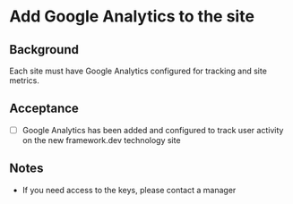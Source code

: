 # Add Google Analytics to the site

## Background

Each site must have Google Analytics configured for tracking and site metrics.

## Acceptance

- [ ] Google Analytics has been added and configured to track user activity on
      the new framework.dev technology site

## Notes

- If you need access to the keys, please contact a manager
